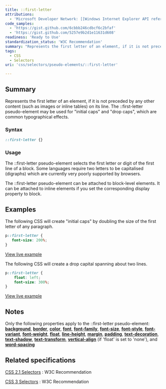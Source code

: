 ```yaml
---
title: ::first-letter
attributions:
  - 'Microsoft Developer Network: [[Windows Internet Explorer API reference](http://msdn.microsoft.com/en-us/library/ie/hh828809%28v=vs.85%29.aspx) Article]'
code_samples:
  - 'https://gist.github.com/6cbbb246cdbcf6c2bfaf'
  - 'https://gist.github.com/5257e9b2d1e11631d608'
readiness: 'Ready to Use'
standardization_status: 'W3C Recommendation'
summary: "Represents the first letter of an element, if it is not preceded by any other content (such as images or inline tables) on its line. The\_::first-letter pseudo-element may be used for &quot;initial caps&quot; and &quot;drop caps&quot;, which are common typographical effects."
tags:
  - CSS
  - Selectors
uri: 'css/selectors/pseudo-elements/::first-letter'

---
```

## <span>Summary</span>

Represents the first letter of an element, if it is not preceded by any other content (such as images or inline tables) on its line. The ::first-letter pseudo-element may be used for &quot;initial caps&quot; and &quot;drop caps&quot;, which are common typographical effects.

### <span>Syntax</span>

``` css
::first-letter {}
```

### <span>Usage</span>

The ::first-letter pseudo-element selects the first letter or digit of the first line of a block. Some languages require two letters to be capitalised (digraphs) which are currently very poorly supported by browsers.

The ::first-letter pseudo-element can be attached to block-level elements. It can be attached to inline elements if you set the corresponding display property to block.

## <span>Examples</span>

The following CSS will create "initial caps" by doubling the size of the first letter of any paragraph.

``` css
p::first-letter {
   font-size: 200%;
}
```

[View live example](https://code.webplatform.org/gist/6cbbb246cdbcf6c2bfaf)

The following CSS will create a drop capital spanning about two lines.

``` css
p::first-letter {
    float: left;
    font-size: 300%;
}
```

[View live example](https://code.webplatform.org/gist/5257e9b2d1e11631d608)

## <span>Notes</span>

Only the following properties apply to the ::first-letter pseudo-element: [**background**](/css/properties/background), [**border**](/css/properties/border), [**color**](/css/properties/color), [**font**](/css/properties/font), [**font-family**](/css/properties/font-family), [**font-size**](/css/properties/font-size), [**font-style**](/css/properties/font-style), [**font-variant**](/css/fonts/font-variant), [**font-weight**](/css/properties/font-weight), [**float**](/css/properties/float), [**line-height**](/css/properties/line-height), [**margin**](/css/properties/margin), [**padding**](/css/properties/padding), [**text-decoration**](/css/properties/text-decoration), [**text-shadow**](/css/properties/text-shadow), [**text-transform**](/css/properties/text-transform), [**vertical-align**](/css/properties/vertical-align) (if 'float' is set to 'none'), and [**word-spacing**](/css/text/word-spacing/word-spacing)

## <span>Related specifications</span>

[CSS 2.1 Selectors](http://www.w3.org/TR/CSS2/selector.html#first-letter)
:   W3C Recommendation

[CSS 3 Selectors](http://www.w3.org/TR/css3-selectors/#first-letter)
:   W3C Recommendation
